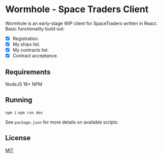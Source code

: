 # Wormhole - Space Traders Client

Wormhole is an early-stage WIP client for SpaceTraders written in React. Basic functionality build out:

- [x] Registration.
- [x] My ships list.
- [x] My contracts list.
- [x] Contract acceptance.

## Requirements

NodeJS 18+
NPM

## Running

`npm i`
`npm run dev`

See `package.json` for more details on available scripts.

## License

[MIT](https://choosealicense.com/licenses/mit/)
